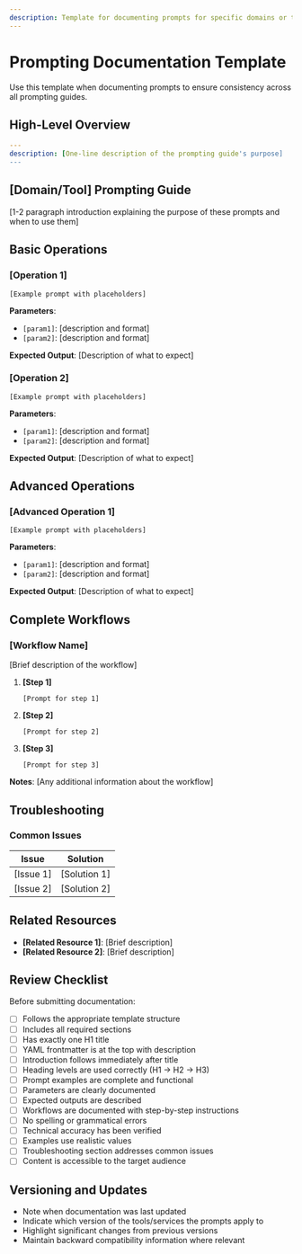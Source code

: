 ```yaml
---
description: Template for documenting prompts for specific domains or tools
---
```


# Prompting Documentation Template

Use this template when documenting prompts to ensure consistency across all prompting guides.

## High-Level Overview

```yaml
---
description: [One-line description of the prompting guide's purpose]
---
```

## [Domain/Tool] Prompting Guide

[1-2 paragraph introduction explaining the purpose of these prompts and when to use them]

## Basic Operations

### [Operation 1]

```
[Example prompt with placeholders]
```

**Parameters**:

- `[param1]`: [description and format]
- `[param2]`: [description and format]

**Expected Output**: [Description of what to expect]

### [Operation 2]

```
[Example prompt with placeholders]
```

**Parameters**:

- `[param1]`: [description and format]
- `[param2]`: [description and format]

**Expected Output**: [Description of what to expect]

## Advanced Operations

### [Advanced Operation 1]

```
[Example prompt with placeholders]
```

**Parameters**:

- `[param1]`: [description and format]
- `[param2]`: [description and format]

**Expected Output**: [Description of what to expect]

## Complete Workflows

### [Workflow Name]

[Brief description of the workflow]

1. **[Step 1]**

   ```
   [Prompt for step 1]
   ```

2. **[Step 2]**

   ```
   [Prompt for step 2]
   ```

3. **[Step 3]**
   ```
   [Prompt for step 3]
   ```

**Notes**: [Any additional information about the workflow]

## Troubleshooting

### Common Issues

| Issue     | Solution     |
| --------- | ------------ |
| [Issue 1] | [Solution 1] |
| [Issue 2] | [Solution 2] |

## Related Resources

- **[Related Resource 1]**: [Brief description]
- **[Related Resource 2]**: [Brief description]

## Review Checklist

Before submitting documentation:

- [ ] Follows the appropriate template structure
- [ ] Includes all required sections
- [ ] Has exactly one H1 title
- [ ] YAML frontmatter is at the top with description
- [ ] Introduction follows immediately after title
- [ ] Heading levels are used correctly (H1 → H2 → H3)
- [ ] Prompt examples are complete and functional
- [ ] Parameters are clearly documented
- [ ] Expected outputs are described
- [ ] Workflows are documented with step-by-step instructions
- [ ] No spelling or grammatical errors
- [ ] Technical accuracy has been verified
- [ ] Examples use realistic values
- [ ] Troubleshooting section addresses common issues
- [ ] Content is accessible to the target audience

## Versioning and Updates

- Note when documentation was last updated
- Indicate which version of the tools/services the prompts apply to
- Highlight significant changes from previous versions
- Maintain backward compatibility information where relevant
